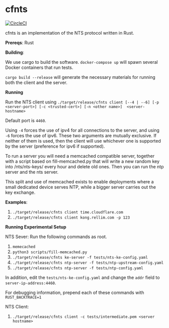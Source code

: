 # cfnts

[![CircleCI](https://circleci.com/gh/cloudflare/cfnts.svg?style=svg)](https://circleci.com/gh/cloudflare/cfnts)

cfnts is an implementation of the NTS protocol written in Rust.

**Prereqs**:
Rust

**Building**:

We use cargo to build the software. `docker-compose up` will spawn several Docker containers that run tests.

`cargo build --release` will generate the necessary materials for running both the client and the server.

**Running**

Run the NTS client using `./target/release/cfnts client [--4 | --6] [-p <server-port>] [-c <trusted-cert>] [-n <other name>]  <server-hostname>`

Default port is `4460`. 

Using `-4` forces the use of ipv4 for all connections to the server, and using `-6` forces the use of ipv6. 
These two arguments are mutually exclusive. If neither of them is used, then the client will use whichever one
is supported by the server (preference for ipv6 if supported).

To run a server you will need a memcached compatible server, together with a script based on fill-memcached.py that will write
a new random key into /nts/nts-keys/ every hour and delete old ones. Then you can run the ntp server and the nts server.

This split and use of memcached exists to enable deployments where a small dedicated device serves NTP, while a bigger server carries
out the key exchange.

**Examples**:

1. `./target/release/cfnts client time.cloudflare.com`
2. `./target/release/cfnts client kong.rellim.com -p 123`


**Running Experimental Setup**

NTS Sever:
Run the following commands as root.
1. `memecached`
2. `python3 scripts/fill-memcached.py`
3. `./target/release/cfnts ke-server -f tests/nts-ke-config.yaml`
4. `./target/release/cfnts ntp-server -f tests/ntp-upstream-config.yaml`
5. `./target/release/cfnts ntp-server -f tests/ntp-config.yaml`

In addition, edit the `tests/nts-ke-config.yaml` and change the `addr` field to `server-ip-address:4460`.

For debugging information, prepend each of these commands with `RUST_BACKTRACE=1 `

NTS Client:
1. `./target/release/cfnts client -c tests/intermediate.pem <server hostname>`